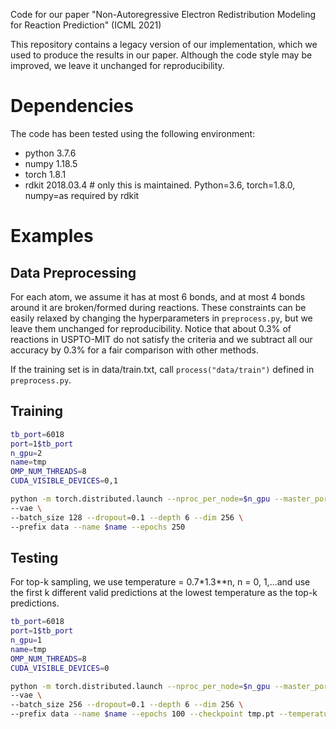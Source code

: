 Code for our paper "Non-Autoregressive Electron Redistribution Modeling for Reaction Prediction" (ICML 2021)

This repository contains a legacy version of our implementation, which we used to produce the results in our paper.
Although the code style may be improved, we leave it unchanged for reproducibility.

# Dependencies
The code has been tested using the following environment:
* python 3.7.6
* numpy 1.18.5
* torch 1.8.1
* rdkit 2018.03.4 # only this is maintained. Python=3.6, torch=1.8.0, numpy=as required by rdkit

# Examples
## Data Preprocessing
For each atom, we assume it has at most 6 bonds, and at most 4 bonds around it are broken/formed during reactions.
These constraints can be easily relaxed by changing the hyperparameters in `preprocess.py`, but we leave them unchanged for reproducibility.
Notice that about 0.3% of reactions in USPTO-MIT do not satisfy the criteria and we subtract all our accuracy by 0.3% for a fair comparison with other methods.

If the training set is in data/train.txt, call
`process("data/train")`
defined in `preprocess.py`.


## Training

```bash
tb_port=6018
port=1$tb_port
n_gpu=2
name=tmp
OMP_NUM_THREADS=8
CUDA_VISIBLE_DEVICES=0,1

python -m torch.distributed.launch --nproc_per_node=$n_gpu --master_port $port ./main.py --world_size $n_gpu --train \
--vae \
--batch_size 128 --dropout=0.1 --depth 6 --dim 256 \
--prefix data --name $name --epochs 250
```

## Testing
For top-k sampling, we use temperature = 0.7*1.3**n, n = 0, 1,...and use the first k different valid predictions at the lowest temperature as the top-k predictions.

```bash
tb_port=6018
port=1$tb_port
n_gpu=1 
name=tmp
OMP_NUM_THREADS=8
CUDA_VISIBLE_DEVICES=0

python -m torch.distributed.launch --nproc_per_node=$n_gpu --master_port $port ./main.py --world_size $n_gpu --test \
--vae \
--batch_size 256 --dropout=0.1 --depth 6 --dim 256 \
--prefix data --name $name --epochs 100 --checkpoint tmp.pt --temperature 0.7
```